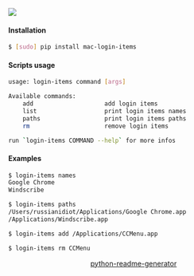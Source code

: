 <!--
https://pypi.org/project/readme-generator/
https://pypi.org/project/python-readme-generator/
-->

[![](https://img.shields.io/badge/OS-MacOS-blue.svg?longCache=True)]()

#### Installation
```bash
$ [sudo] pip install mac-login-items
```

#### Scripts usage
```bash
usage: login-items command [args]

Available commands:
    add                    add login items
    list                   print login items names
    paths                  print login items paths
    rm                     remove login items

run `login-items COMMAND --help` for more infos
```

#### Examples
```bash
$ login-items names
Google Chrome
Windscribe
```

```bash
$ login-items paths
/Users/russianidiot/Applications/Google Chrome.app
/Applications/Windscribe.app
```

```bash
$ login-items add /Applications/CCMenu.app
```

```bash
$ login-items rm CCMenu
```

<p align="center">
    <a href="https://pypi.org/project/python-readme-generator/">python-readme-generator</a>
</p>
